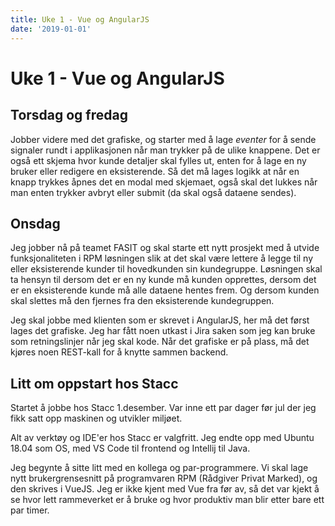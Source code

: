 ```yaml
---
title: Uke 1 - Vue og AngularJS
date: '2019-01-01'
---
```


# Uke 1 - Vue og AngularJS

## Torsdag og fredag

Jobber videre med det grafiske, og starter med å lage _eventer_ for å sende signaler rundt i applikasjonen når man trykker på de ulike knappene. Det er også ett skjema hvor kunde detaljer skal fylles ut, enten for å lage en ny bruker eller redigere en eksisterende. Så det må lages logikk at når en knapp trykkes åpnes det en modal med skjemaet, også skal det lukkes når man enten trykker avbryt eller submit (da skal også dataene sendes).

## Onsdag

Jeg jobber nå på teamet FASIT og skal starte ett nytt prosjekt med å utvide funksjonaliteten i RPM løsningen slik at det skal være lettere å legge til ny eller eksisterende kunder til hovedkunden sin kundegruppe. Løsningen skal ta hensyn til dersom det er en ny kunde må kunden opprettes, dersom det er en eksisterende kunde må alle dataene hentes frem. Og dersom kunden skal slettes må den fjernes fra den eksisterende kundegruppen.

Jeg skal jobbe med klienten som er skrevet i AngularJS, her må det først lages det grafiske. Jeg har fått noen utkast i Jira saken som jeg kan bruke som retningslinjer når jeg skal kode. Når det grafiske er på plass, må det kjøres noen REST-kall for å knytte sammen backend.

## Litt om oppstart hos Stacc

Startet å jobbe hos Stacc 1.desember. Var inne ett par dager før jul der jeg fikk satt opp maskinen og utvikler miljøet.

Alt av verktøy og IDE'er hos Stacc er valgfritt. Jeg endte opp med Ubuntu 18.04 som OS, med VS Code til frontend og Intellij til Java.

Jeg begynte å sitte litt med en kollega og par-programmere. Vi skal lage nytt brukergrensesnitt på programvaren RPM (Rådgiver Privat Marked), og den skrives i VueJS. Jeg er ikke kjent med Vue fra før av, så det var kjekt å se hvor lett rammeverket er å bruke og hvor produktiv man blir etter bare ett par timer.
